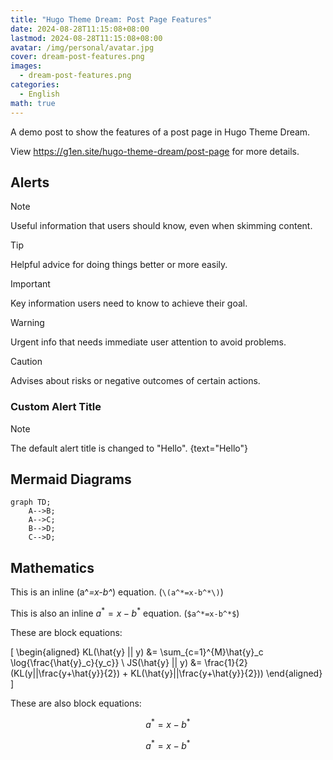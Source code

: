 ```yaml
---
title: "Hugo Theme Dream: Post Page Features"
date: 2024-08-28T11:15:08+08:00
lastmod: 2024-08-28T11:15:08+08:00
avatar: /img/personal/avatar.jpg
cover: dream-post-features.png
images:
  - dream-post-features.png
categories:
  - English
math: true
---
```


A demo post to show the features of a post page in Hugo Theme Dream.

<!--more-->

View <https://g1en.site/hugo-theme-dream/post-page> for more details.

## Alerts

> [!NOTE]
> Useful information that users should know, even when skimming content.

> [!TIP]
> Helpful advice for doing things better or more easily.

> [!IMPORTANT]
> Key information users need to know to achieve their goal.

> [!WARNING]
> Urgent info that needs immediate user attention to avoid problems.

> [!CAUTION]
> Advises about risks or negative outcomes of certain actions.

### Custom Alert Title

> [!NOTE]
> The default alert title is changed to "Hello".
{text="Hello"}

## Mermaid Diagrams

```mermaid
graph TD;
    A-->B;
    A-->C;
    B-->D;
    C-->D;
```

## Mathematics

This is an inline \(a^*=x-b^*\) equation. (`\(a^*=x-b^*\)`)

This is also an inline $a^*=x-b^*$ equation. (`$a^*=x-b^*$`)

These are block equations:

\[
\begin{aligned}
KL(\hat{y} || y) &= \sum_{c=1}^{M}\hat{y}_c \log{\frac{\hat{y}_c}{y_c}} \\
JS(\hat{y} || y) &= \frac{1}{2}(KL(y||\frac{y+\hat{y}}{2}) + KL(\hat{y}||\frac{y+\hat{y}}{2}))
\end{aligned}
\]

These are also block equations:

$$a^*=x-b^*$$

$$
a^*=x-b^*
$$
